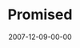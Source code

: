 ---
layout: message
category: message
series: "Hero"
title: "Promised"
date: 2007-12-09-00-00
message_id: 471
---